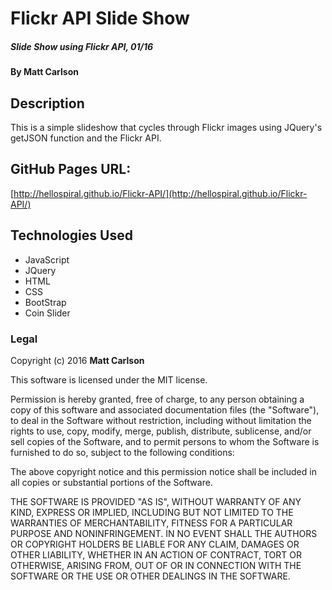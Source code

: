 # Flickr API Slide Show

##### Slide Show using Flickr API, 01/16

#### By **Matt Carlson**

## Description

This is a simple slideshow that cycles through Flickr images using JQuery's getJSON function and the Flickr API.

## GitHub Pages URL:

[http://hellospiral.github.io/Flickr-API/](http://hellospiral.github.io/Flickr-API/)

## Technologies Used

* JavaScript
* JQuery
* HTML
* CSS
* BootStrap
* Coin Slider 



### Legal

Copyright (c) 2016 **Matt Carlson**

This software is licensed under the MIT license.

Permission is hereby granted, free of charge, to any person obtaining a copy
of this software and associated documentation files (the "Software"), to deal
in the Software without restriction, including without limitation the rights
to use, copy, modify, merge, publish, distribute, sublicense, and/or sell
copies of the Software, and to permit persons to whom the Software is
furnished to do so, subject to the following conditions:

The above copyright notice and this permission notice shall be included in
all copies or substantial portions of the Software.

THE SOFTWARE IS PROVIDED "AS IS", WITHOUT WARRANTY OF ANY KIND, EXPRESS OR
IMPLIED, INCLUDING BUT NOT LIMITED TO THE WARRANTIES OF MERCHANTABILITY,
FITNESS FOR A PARTICULAR PURPOSE AND NONINFRINGEMENT. IN NO EVENT SHALL THE
AUTHORS OR COPYRIGHT HOLDERS BE LIABLE FOR ANY CLAIM, DAMAGES OR OTHER
LIABILITY, WHETHER IN AN ACTION OF CONTRACT, TORT OR OTHERWISE, ARISING FROM,
OUT OF OR IN CONNECTION WITH THE SOFTWARE OR THE USE OR OTHER DEALINGS IN
THE SOFTWARE.
